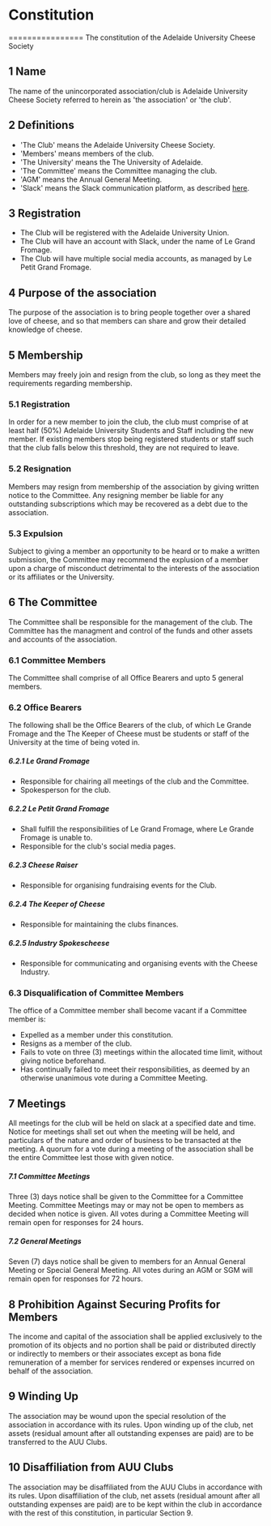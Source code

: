 # Constitution #
================
The constitution of the Adelaide University Cheese Society

## 1 Name
The name of the unincorporated association/club is Adelaide University Cheese Society referred to herein as 'the association' or 'the club'.

## 2 Definitions
* 'The Club' means the Adelaide University Cheese Society.
* 'Members' means members of the club.
* 'The University' means the The University of Adelaide.
* 'The Committee' means the Committee managing the club.
* 'AGM' means the Annual General Meeting.
* 'Slack' means the Slack communication platform, as described [here](https://slack.com/).

## 3 Registration
* The Club will be registered with the Adelaide University Union.
* The Club will have an account with Slack, under the name of Le Grand Fromage.
* The Club will have multiple social media accounts, as managed by Le Petit Grand Fromage.

## 4 Purpose of the association
The purpose of the association is to bring people together over a shared love of cheese, and so that members can share and grow their detailed knowledge of cheese.

## 5 Membership
Members may freely join and resign from the club, so long as they meet the requirements regarding membership.

### 5.1 Registration
In order for a new member to join the club, the club must comprise of at least half (50%) Adelaide University Students and Staff including the new member. If existing members stop being registered students or staff such that the club falls below this threshold, they are not required to leave.

### 5.2 Resignation
Members may resign from membership of the association by giving written notice to the Committee. Any resigning member be liable for any outstanding subscriptions which may be recovered as a debt due to the association.

### 5.3 Expulsion
Subject to giving a member an opportunity to be heard or to make a written submission, the Committee may recommend the explusion of a member upon a charge of misconduct detrimental to the interests of the association or its affiliates or the University.

## 6 The Committee
The Committee shall be responsible for the management of the club. The Committee has the managment and control of the funds and other assets and accounts of the association.

### 6.1 Committee Members
The Committee shall comprise of all Office Bearers and upto 5 general members.

### 6.2 Office Bearers
The following shall be the Office Bearers of the club, of which Le Grande Fromage and the The Keeper of Cheese must be students or staff of the University at the time of being voted in.

##### 6.2.1 Le Grand Fromage

* Responsible for chairing all meetings of the club and the Committee.
* Spokesperson for the club.

##### 6.2.2 Le Petit Grand Fromage

* Shall fulfill the responsibilities of Le Grand Fromage, where Le Grande Fromage is unable to.
* Responsible for the club's social media pages.

##### 6.2.3 Cheese Raiser

* Responsible for organising fundraising events for the Club.

##### 6.2.4 The Keeper of Cheese

* Responsible for maintaining the clubs finances.

##### 6.2.5 Industry Spokescheese

* Responsible for communicating and organising events with the Cheese Industry.

### 6.3 Disqualification of Committee Members
The office of a Committee member shall become vacant if a Committee member is:
* Expelled as a member under this constitution.
* Resigns as a member of the club.
* Fails to vote on three (3) meetings within the allocated time limit, without giving notice beforehand.
* Has continually failed to meet their responsibilities, as deemed by an otherwise unanimous vote during a Committee Meeting.

## 7 Meetings
All meetings for the club will be held on slack at a specified date and time. Notice for meetings shall set out when the meeting will be held, and particulars of the nature and order of business to be transacted at the meeting. A quorum for a vote during a meeting of the association shall be the entire Committee lest those with given notice.

##### 7.1 Committee Meetings
Three (3) days notice shall be given to the Committee for a Committee Meeting. Committee Meetings may or may not be open to members as decided when notice is given. All votes during a Committee Meeting will remain open for responses for 24 hours.

##### 7.2 General Meetings
Seven (7) days notice shall be given to members for an Annual General Meeting or Special General Meeting. All votes during an AGM or SGM will remain open for responses for 72 hours.


## 8 Prohibition Against Securing Profits for Members
The income and capital of the association shall be applied exclusively to the promotion of its objects and no portion shall be paid or distributed directly or indirectly to members or their associates except as bona fide remuneration of a member for services rendered or expenses incurred on behalf of the association.

## 9 Winding Up
The association may be wound upon the special resolution of the association in accordance with its rules. Upon winding up of the club, net assets (residual amount after all outstanding expenses are paid) are to be transferred to the AUU Clubs.

## 10 Disaffiliation from AUU Clubs
The association may be disaffiliated from the AUU Clubs in accordance with its rules. Upon disaffiliation of the club, net assets (residual amount after all outstanding expenses are paid) are to be kept within the club in accordance with the rest of this constitution, in particular Section 9.